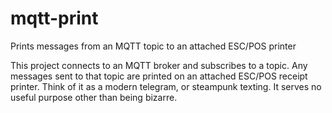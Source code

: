 # mqtt-print
Prints messages from an MQTT topic to an attached ESC/POS printer

This project connects to an MQTT broker and subscribes to a topic. Any messages sent to that topic are printed on an attached ESC/POS receipt printer. Think of it as a modern telegram, or steampunk texting. It serves no useful purpose other than being bizarre.
